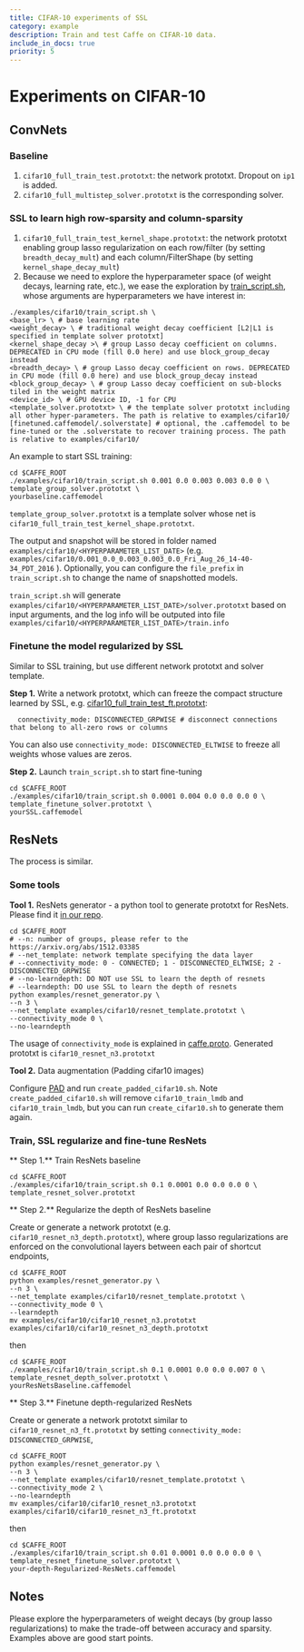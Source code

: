 ```yaml
---
title: CIFAR-10 experiments of SSL
category: example
description: Train and test Caffe on CIFAR-10 data.
include_in_docs: true
priority: 5
---
```


# Experiments on CIFAR-10
## ConvNets
### Baseline
1. `cifar10_full_train_test.prototxt`: the network prototxt. Dropout on `ip1` is added.
2. `cifar10_full_multistep_solver.prototxt` is the corresponding solver.

### SSL to learn high row-sparsity and column-sparsity
1. `cifar10_full_train_test_kernel_shape.prototxt`: the network prototxt enabling group lasso regularization on each row/filter (by setting `breadth_decay_mult`) and each column/FilterShape (by setting `kernel_shape_decay_mult`)
2. Because we need to explore the hyperparameter space (of weight decays, learning rate, etc.), we ease the exploration by [train_script.sh](/examples/cifar10/train_script.sh), whose arguments are hyperparameters we have interest in:
```
./examples/cifar10/train_script.sh \
<base_lr> \ # base learning rate
<weight_decay> \ # traditional weight decay coefficient [L2|L1 is specified in template solver prototxt]
<kernel_shape_decay >\ # group Lasso decay coefficient on columns. DEPRECATED in CPU mode (fill 0.0 here) and use block_group_decay instead
<breadth_decay> \ # group Lasso decay coefficient on rows. DEPRECATED in CPU mode (fill 0.0 here) and use block_group_decay instead
<block_group_decay> \ # group Lasso decay coefficient on sub-blocks tiled in the weight matrix
<device_id> \ # GPU device ID, -1 for CPU
<template_solver.prototxt> \ # the template solver prototxt including all other hyper-parameters. The path is relative to examples/cifar10/
[finetuned.caffemodel/.solverstate] # optional, the .caffemodel to be fine-tuned or the .solverstate to recover training process. The path is relative to examples/cifar10/
```

An example to start SSL training:
```
cd $CAFFE_ROOT
./examples/cifar10/train_script.sh 0.001 0.0 0.003 0.003 0.0 0 \
template_group_solver.prototxt \
yourbaseline.caffemodel
```
`template_group_solver.prototxt` is a template solver whose net is `cifar10_full_train_test_kernel_shape.prototxt`. 

The output and snapshot will be stored in folder named `examples/cifar10/<HYPERPARAMETER_LIST_DATE>` (e.g. `examples/cifar10/0.001_0.0_0.003_0.003_0.0_Fri_Aug_26_14-40-34_PDT_2016` ). Optionally, you can configure the `file_prefix` in `train_script.sh` to change the name of snapshotted models.

`train_script.sh` will generate `examples/cifar10/<HYPERPARAMETER_LIST_DATE>/solver.prototxt` based on input arguments, and the log info will be outputed into file `examples/cifar10/<HYPERPARAMETER_LIST_DATE>/train.info`


### Finetune the model regularized by SSL
Similar to SSL training, but use different network prototxt and solver template.

**Step 1.** Write a network prototxt, which can freeze the compact structure learned by SSL, e.g. [cifar10_full_train_test_ft.prototxt](/examples/cifar10/cifar10_full_train_test_ft.prototxt#L41):
```
  connectivity_mode: DISCONNECTED_GRPWISE # disconnect connections that belong to all-zero rows or columns
```
You can also use `connectivity_mode: DISCONNECTED_ELTWISE` to freeze all weights whose values are zeros.

 **Step 2.** Launch `train_script.sh` to start fine-tuning
```
cd $CAFFE_ROOT
./examples/cifar10/train_script.sh 0.0001 0.004 0.0 0.0 0.0 0 \
template_finetune_solver.prototxt \
yourSSL.caffemodel
```

## ResNets
The process is similar. 
### Some tools
**Tool 1.** ResNets generator - a python tool to generate prototxt for ResNets. Please find it [in our repo](/examples/resnet_generator.py).
```
cd $CAFFE_ROOT
# --n: number of groups, please refer to the https://arxiv.org/abs/1512.03385
# --net_template: network template specifying the data layer
# --connectivity_mode: 0 - CONNECTED; 1 - DISCONNECTED_ELTWISE; 2 - DISCONNECTED_GRPWISE
# --no-learndepth: DO NOT use SSL to learn the depth of resnets
# --learndepth: DO use SSL to learn the depth of resnets
python examples/resnet_generator.py \
--n 3 \
--net_template examples/cifar10/resnet_template.prototxt \
--connectivity_mode 0 \
--no-learndepth
```
The usage of `connectivity_mode` is explained in [caffe.proto](/src/caffe/proto/caffe.proto#L362).
Generated prototxt is `cifar10_resnet_n3.prototxt`

**Tool 2.** Data augmentation (Padding cifar10 images)

Configure [PAD](/examples/cifar10/create_padded_cifar10.sh#L7) and run `create_padded_cifar10.sh`. Note `create_padded_cifar10.sh` will remove `cifar10_train_lmdb` and `cifar10_train_lmdb`, but you can run `create_cifar10.sh` to generate them again.

### Train, SSL regularize and fine-tune ResNets
** Step 1.** Train ResNets baseline 
```
cd $CAFFE_ROOT
./examples/cifar10/train_script.sh 0.1 0.0001 0.0 0.0 0.0 0 \
template_resnet_solver.prototxt 
```
** Step 2.** Regularize the depth of ResNets baseline 

Create or generate a network prototxt (e.g. `cifar10_resnet_n3_depth.prototxt`), where group lasso regularizations are enforced  on the convolutional layers between each pair of shortcut endpoints, 
```
cd $CAFFE_ROOT
python examples/resnet_generator.py \
--n 3 \
--net_template examples/cifar10/resnet_template.prototxt \
--connectivity_mode 0 \
--learndepth
mv examples/cifar10/cifar10_resnet_n3.prototxt examples/cifar10/cifar10_resnet_n3_depth.prototxt
```
then
```
cd $CAFFE_ROOT
./examples/cifar10/train_script.sh 0.1 0.0001 0.0 0.0 0.007 0 \
template_resnet_depth_solver.prototxt \
yourResNetsBaseline.caffemodel
```
** Step 3.** Finetune depth-regularized ResNets

Create or generate a network prototxt similar to `cifar10_resnet_n3_ft.prototxt` by setting `connectivity_mode: DISCONNECTED_GRPWISE`, 
```
cd $CAFFE_ROOT
python examples/resnet_generator.py \
--n 3 \
--net_template examples/cifar10/resnet_template.prototxt \
--connectivity_mode 2 \
--no-learndepth
mv examples/cifar10/cifar10_resnet_n3.prototxt examples/cifar10/cifar10_resnet_n3_ft.prototxt
```

then
```
cd $CAFFE_ROOT
./examples/cifar10/train_script.sh 0.01 0.0001 0.0 0.0 0.0 0 \
template_resnet_finetune_solver.prototxt \
your-depth-Regularized-ResNets.caffemodel
```

## Notes
Please explore the hyperparameters of weight decays (by group lasso regularizations) to make the trade-off between accuracy and sparsity. Examples above are good start points.

